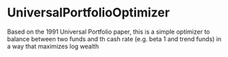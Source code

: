 # UniversalPortfolioOptimizer
Based on the 1991 Universal Portfolio paper, this is a simple optimizer to balance between two funds and th cash rate (e.g. beta 1 and trend funds) in a way that maximizes log wealth
